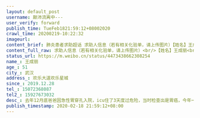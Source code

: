 ```yaml
---
layout: default_post
username: 颠沛流离中---
user_verify: forward
publish_time: TueFeb1821:59:12+08002020
crawl_time: 20200219-10:22:32
imageurl: 
content_brief: 肺炎患者求助超话 求助人信息（若有相关化验单，请上传图片）【姓名】王成丽【年龄】51【所在城市】武汉【所在小区、社区】欢乐大道欢乐星城【患病时间】2019.12.28【联系方式】15072368087  【其他紧急联系人】15927673032【病情描述】去年12月底爸爸因急性胃穿孔入院，icu住了3天度过危 ...全文
content_full_raw: 求助人信息（若有相关化验单，请上传图片）<br/>【姓名】王成丽<br/>【年龄】51<br/>【所在城市】武汉<br/>【所在小区、社区】欢乐大道欢乐星城<br/>【患病时间】2019.12.28<br/>【联系方式】15072368087<br/>【其他紧急联系人】15927673032<br/>【病情描述】去年12月底爸爸因急性胃穿孔入院，icu住了3天度过危险，当时检查出是胃癌，今年一月份出院，医生说这次恢复好了以后需要再次手术切除肿瘤或者别的方法治疗，回家后一直因为疫情无法去医院看病，在家里爸爸每天全身疼痛难忍，我们只能自己买止痛药他吃，做一下缓解，到这几天完全无法进食，呕吐，站都站不起来了，腹痛难忍，我们每天都很着急也很痛苦，跑了很多医院都不能收治入院也无法手术，现在没有医生看，没有处理方案，爸爸情况越来越严重，求助希望入院治疗！！<adata-url="http://t.cn/R2WxQOQ"href="http://weibo.com/p/1001018008642010000000000"data-hide=""><spanclass='url-icon'><imgstyle='width:1rem;height:1rem'src='https://h5.sinaimg.cn/upload/2015/09/25/3/timeline_card_small_location_default.png'></span><spanclass="surl-text">武汉</span></a>
status_url: https://m.weibo.cn/status/4473438662308254
name_: 王成丽
age_: 51
city_: 武汉
address_: 欢乐大道欢乐星城
since_: 2019.12.28
tel_: 15072368087
tel2_: 15927673032
desc_: 去年12月底爸爸因急性胃穿孔入院，icu住了3天度过危险，当时检查出是胃癌，今年一月份出院，医生说这次恢复好了以后需要再次手术切除肿瘤或者别的方法治疗，回家后一直因为疫情无法去医院看病，在家里爸爸每天全身疼痛难忍，我们只能自己买止痛药他吃，做一下缓解，到这几天完全无法进食，呕吐，站都站不起来了，腹痛难忍，我们每天都很着急也很痛苦，跑了很多医院都不能收治入院也无法手术，现在没有医生看，没有处理方案，爸爸情况越来越严重，求助希望入院治疗！！<adata-url="http//t.cn/R2WxQOQ"href="http//weibo.com/p/1001018008642010000000000"data-hide=""><spanclass='url-icon'><imgstyle='width1rem;height1rem'src='https//h5.sinaimg.cn/upload/2015/09/25/3/timeline_card_small_location_default.png'></span><spanclass="surl-text">武汉</span></a>
publish_timestamp: 2020-02-18 21:59:12+08:00
---
```

